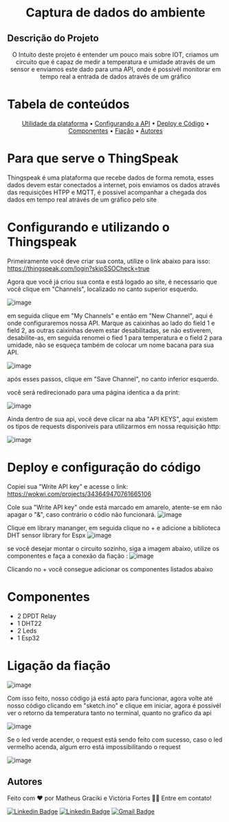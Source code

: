 <h1 align="center">Captura de dados do ambiente</h1>

## Descrição do Projeto
<p align="center">O Intuito deste projeto é entender um pouco mais sobre IOT, criamos um circuito que  é capaz de medir a temperatura e umidade através de um sensor e enviamos este dado para uma API, onde é possivél monitorar em tempo real a entrada de dados através de um gráfico</p>

Tabela de conteúdos
=================
<p align="center">
 <a href="#para-que-serve-o-thingspeak"> Utilidade da plataforma</a> •
 <a href="#configurando-e-utilizando-o-thingspeak">Configurando a API</a> • 
 <a href="#deploy-e-configuração-do-código">Deploy e Código</a> • 
 <a href="#componentes">Componentes</a> • 
 <a href="#ligação-da-fiação">Fiação</a> • 
 <a href="#autores">Autores</a>
</p>


# Para que serve o ThingSpeak

Thingspeak é uma plataforma que recebe dados de forma remota, esses dados devem estar conectados a internet, pois enviamos os dados através das requisições HTPP e MQTT, é possivel acompanhar a chegada dos dados em tempo real atrávés de um gráfico  pelo site 

# Configurando e utilizando o Thingspeak 

Primeiramente você deve criar sua conta, utilize o link abaixo para isso:
https://thingspeak.com/login?skipSSOCheck=true

Agora que você já criou sua conta e está logado ao site, é necessario que você clique em "Channels",  localizado no canto superior esquerdo.

![image](https://user-images.githubusercontent.com/85004422/193429115-31a133a5-42e5-4d54-ac66-11be0c69ded4.png)


em seguida clique em "My Channels" e então em "New Channel",  aqui é onde configuraremos nossa API. Marque   as caixinhas ao lado do field 1 e field 2, as outras caixinhas devem estar desabilitadas, se não estiverem, desabilite-as, em seguida renomei o fied 1 para temperatura e o field 2 para umidade, não se esqueça também de colocar um nome bacana para sua API.

![image](https://user-images.githubusercontent.com/85004422/193429254-59e58e24-76a2-431e-a124-c6bb3948052c.png)

após esses passos, clique em "Save Channel", no canto inferior esquerdo.

você será redirecionado para uma página identica  a da print: 

![image](https://user-images.githubusercontent.com/85004422/193429481-bdb90258-0402-4c65-a07e-334568281269.png)

Ainda dentro de sua api, você deve clicar na aba "API KEYS", aqui existem os tipos de requests disponiveis para utilizarmos em nossa requisição http:

![image](https://user-images.githubusercontent.com/85004422/193429527-ee8c0582-dee1-4024-b6db-388305f87cde.png)

# Deploy e configuração do código 
Copiei sua "Write API key" e acesse o link:
https://wokwi.com/projects/343649470761665106

Cole sua "Write API key" onde está marcado em amarelo, atente-se em não apagar o "&", caso contrário o códio não funcionará.
![image](https://user-images.githubusercontent.com/85004422/193458795-a04b24b1-da34-4dc3-be13-42605cb8ac76.png)

Clique em library mananger, em seguida clique no +  e adicione a biblioteca DHT sensor library for Espx
![image](https://user-images.githubusercontent.com/85004422/193429790-60d9e9ae-621a-402c-b6af-093195386d03.png)


se você desejar montar o circuito sozinho, siga a imagem abaixo, utilize os componentes e faça a  conexão da fiação  :
![image](https://user-images.githubusercontent.com/85004422/193430091-dda05f03-6314-47ee-9f9c-24c7225323a9.png)

Clicando no + você consegue adicionar os componentes listados abaixo

# Componentes

- 2 DPDT Relay
- 1 DHT22
- 2 Leds
- 1 Esp32
 
 # Ligação da fiação
 
 ![image](https://user-images.githubusercontent.com/85004422/193433414-3b6e0040-c85f-44ab-a743-b779394c0b85.png)
 
Com isso feito, nosso código já está apto para funcionar, agora volte até nosso código clicando em "sketch.ino" e clique em iniciar, agora é possivél ver o retorno da temperatura tanto no terminal, quanto no grafico da api

![image](https://user-images.githubusercontent.com/85004422/193459134-e4c8d180-7cc1-42d4-bf4a-6e9420be1562.png)

Se o led verde acender, o request está sendo feito com sucesso, caso o led vermelho acenda, algum erro está impossibilitando o request

![image](https://user-images.githubusercontent.com/85004422/193459301-bcd7480b-c402-49da-a288-f0ec64f4fb42.png)


## Autores
Feito com ❤️ por Matheus Graciki e Victória Fortes 👋🏽 Entre em contato!

[![Linkedin Badge](https://img.shields.io/badge/-Matheus-blue?style=flat-square&logo=Linkedin&logoColor=white&link=https://www.linkedin.com/in/matheus-graciki-303287209/)](https://www.linkedin.com/in/matheus-graciki-303287209/) 
[![Linkedin Badge](https://img.shields.io/badge/-Victória-blue?style=flat-square&logo=Linkedin&logoColor=white&link=https://www.linkedin.com/in/vict%C3%B3ria-fortes-848767180/)](https://www.linkedin.com/in/vict%C3%B3ria-fortes-848767180/) 
[![Gmail Badge](https://img.shields.io/badge/-dev.matheusgraciki@outlook.com-c14438?style=flat-square&logo=Gmail&logoColor=white&link=mailto:dev.matheusgraciki@outlook.com)](mailto:dev.matheusgraciki@outlook.com)
